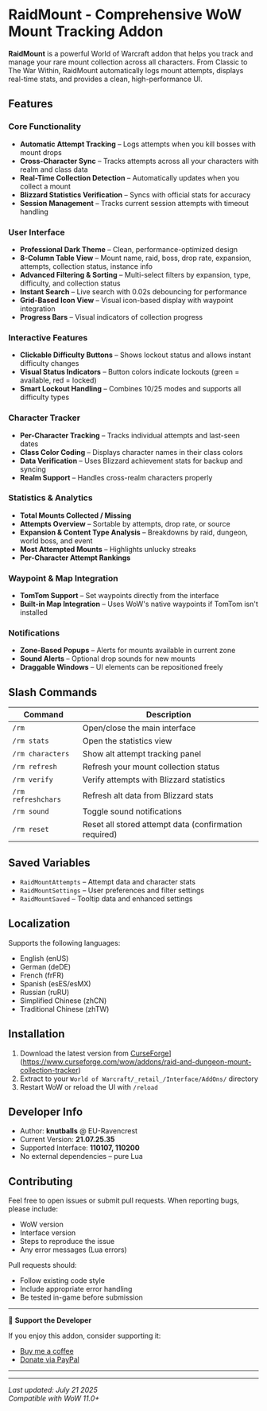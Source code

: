 # RaidMount - Comprehensive WoW Mount Tracking Addon

**RaidMount** is a powerful World of Warcraft addon that helps you track and manage your rare mount collection across all characters. From Classic to The War Within, RaidMount automatically logs mount attempts, displays real-time stats, and provides a clean, high-performance UI.

## Features

### Core Functionality
- **Automatic Attempt Tracking** – Logs attempts when you kill bosses with mount drops
- **Cross-Character Sync** – Tracks attempts across all your characters with realm and class data
- **Real-Time Collection Detection** – Automatically updates when you collect a mount
- **Blizzard Statistics Verification** – Syncs with official stats for accuracy
- **Session Management** – Tracks current session attempts with timeout handling

### User Interface
- **Professional Dark Theme** – Clean, performance-optimized design
- **8-Column Table View** – Mount name, raid, boss, drop rate, expansion, attempts, collection status, instance info
- **Advanced Filtering & Sorting** – Multi-select filters by expansion, type, difficulty, and collection status
- **Instant Search** – Live search with 0.02s debouncing for performance
- **Grid-Based Icon View** – Visual icon-based display with waypoint integration
- **Progress Bars** – Visual indicators of collection progress

### Interactive Features
- **Clickable Difficulty Buttons** – Shows lockout status and allows instant difficulty changes
- **Visual Status Indicators** – Button colors indicate lockouts (green = available, red = locked)
- **Smart Lockout Handling** – Combines 10/25 modes and supports all difficulty types

### Character Tracker
- **Per-Character Tracking** – Tracks individual attempts and last-seen dates
- **Class Color Coding** – Displays character names in their class colors
- **Data Verification** – Uses Blizzard achievement stats for backup and syncing
- **Realm Support** – Handles cross-realm characters properly

### Statistics & Analytics
- **Total Mounts Collected / Missing**
- **Attempts Overview** – Sortable by attempts, drop rate, or source
- **Expansion & Content Type Analysis** – Breakdowns by raid, dungeon, world boss, and event
- **Most Attempted Mounts** – Highlights unlucky streaks
- **Per-Character Attempt Rankings**

### Waypoint & Map Integration
- **TomTom Support** – Set waypoints directly from the interface
- **Built-in Map Integration** – Uses WoW's native waypoints if TomTom isn't installed

### Notifications
- **Zone-Based Popups** – Alerts for mounts available in current zone
- **Sound Alerts** – Optional drop sounds for new mounts
- **Draggable Windows** – UI elements can be repositioned freely

## Slash Commands

| Command             | Description                                 |
|---------------------|---------------------------------------------|
| `/rm`               | Open/close the main interface               |
| `/rm stats`         | Open the statistics view                    |
| `/rm characters`    | Show alt attempt tracking panel             |
| `/rm refresh`       | Refresh your mount collection status        |
| `/rm verify`        | Verify attempts with Blizzard statistics    |
| `/rm refreshchars`  | Refresh alt data from Blizzard stats        |
| `/rm sound`         | Toggle sound notifications                  |
| `/rm reset`         | Reset all stored attempt data (confirmation required) |

## Saved Variables

- `RaidMountAttempts` – Attempt data and character stats
- `RaidMountSettings` – User preferences and filter settings
- `RaidMountSaved` – Tooltip data and enhanced settings

## Localization

Supports the following languages:
- English (enUS)
- German (deDE)
- French (frFR)
- Spanish (esES/esMX)
- Russian (ruRU)
- Simplified Chinese (zhCN)
- Traditional Chinese (zhTW)

## Installation

1. Download the latest version from [CurseForge]([https://www.curseforge.com/wow/addons)](https://www.curseforge.com/wow/addons/raid-and-dungeon-mount-collection-tracker)
2. Extract to your `World of Warcraft/_retail_/Interface/AddOns/` directory
3. Restart WoW or reload the UI with `/reload`

## Developer Info

- Author: **knutballs** @ EU-Ravencrest
- Current Version: **21.07.25.35**
- Supported Interface: **110107, 110200**
- No external dependencies – pure Lua

## Contributing

Feel free to open issues or submit pull requests. When reporting bugs, please include:
- WoW version
- Interface version
- Steps to reproduce the issue
- Any error messages (Lua errors)

Pull requests should:
- Follow existing code style
- Include appropriate error handling
- Be tested in-game before submission

---



🍵 **Support the Developer**

If you enjoy this addon, consider supporting it:

- [Buy me a coffee](https://buymeacoffee.com/j0s0r)
- [Donate via PayPal](https://www.paypal.com/paypalme/johnfdavison)


---



---

*Last updated: July 21 2025*  
*Compatible with WoW 11.0+*
